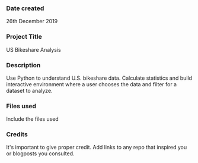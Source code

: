 ### Date created
26th December 2019

### Project Title
US Bikeshare Analysis

### Description
Use Python to understand U.S. bikeshare data. Calculate statistics and build interactive environment where a user chooses the data and filter for a dataset to analyze. 

### Files used
Include the files used

### Credits
It's important to give proper credit. Add links to any repo that inspired you or blogposts you consulted.

